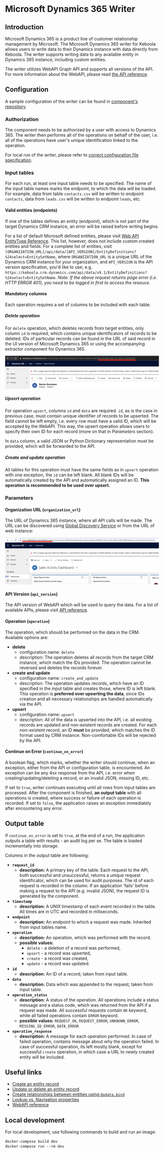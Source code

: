 # Microsoft Dynamics 365 Writer

## Introduction

Microsoft Dynamics 365 is a product line of customer relationship management by Microsoft. The Microsoft Dynamics 365 writer for Keboola allows users to write data to their Dynamics instance with data directly from Keboola. The writer supports writing data to any available entity in Dynamics 365 instance, including custom entities.

The writer utilizes WebAPI Graph API and supports all versions of the API. For more information about the WebAPI, please read [the API reference](https://docs.microsoft.com/en-us/dynamics365/customer-engagement/web-api/about).

## Configuration

A sample configuration of the writer can be found in [component's repository](https://bitbucket.org/kds_consulting_team/kds-team.wr-microsoft-dynamics/src/master/component_config/sample-config/). 

### Authorization

The component needs to be authorized by a user with access to Dynamics 365. The writer then performs all of the operations on behalf of the user, i.e. all of the operations have user's unique identification linked to the operation.

For local run of the writer, please refer to [correct configuration file specification](https://developers.keboola.com/extend/common-interface/oauth/#authorize).

### Input tables

For each run, at least one input table needs to be specified. The name of the input table names marks the endpoint, to which the data will be loaded. For example, data from table `contacts.csv` will be written to endpoint `contacts`, data from `leads.csv` will be written to endpoint `leads`, etc. 

#### Valid entities (endpoints)

If one of the tables defines an entity (endpoint), which is not part of the target Dynamics CRM instance, an error will be raised before writing begins.

For a list of default Microsoft defined entities, please visit [Web API EntityType Reference](https://docs.microsoft.com/en-us/dynamics365/customer-engagement/web-api/entitytypes). This list, however, does not include custom created entities and fields. For a complete list of entities, visit `[ORGANIZATION_URL]/api/data/[API_VERSION]/EntityDefinitions?%24select=EntitySetName`, where `ORGANIZATION_URL` is a unique URL of the Dynamics CRM instance for your organization, and `API_VERSION` is the API version specification, you'd like to use; e.g. `https://keboola.crm.dynamics.com/api/data/v9.1/EntityDefinitions?%24select=EntitySetName`. 
*Note: If the above request returns page error (i.e. HTTP ERROR 401), you need to be logged in first to access the resouce.*

#### Mandatory columns

Each operation requires a set of columns to be included with each table.

##### Delete operation

For `delete` operation, which deletes records from target entities, only column `id` is required, which contains unique identificators of records to be deleted. IDs of particular records can be found in the URL of said record in the UI version of Microsoft Dynamics 365 or using the accompanying extractor component for Dynamics 365.

![record_id](docs/images/record_id.png)

##### Upsert operation

For operation `upsert`, columns `id` and `data` are required. `id`, as is the case in previous case, must contain unique identifier of records to be upserted. The field cannot be left empty, i.e. every row must have a valid ID, which will be accepted by the WebAPI. This way, the upsert operation allows users to specify their own ID for each record (more on that in *Parameters* section).

In `data` column, a valid JSON or Python Dictionary representation must be provided, which will be forwarded to the API.

##### Create and update operation

All tables for this operation must have the same fields as in `upsert` operation with one exception, the `id` can be left blank. All blank IDs will be automatically created by the API and automatically assigned an ID. **This operation is recommended to be used over upsert.**

### Parameters

#### Organization URL (`organization_url`)

The URL of Dynamics 365 instance, where all API calls will be made. The URL can be discovered using [Global Discovery Service](https://docs.microsoft.com/en-us/powerapps/developer/common-data-service/webapi/discover-url-organization-web-api) or from the URL of web instance:

![organization_url](docs/images/organization_url.png)

#### API Version (`api_version`)

The API version of WebAPI which will be used to query the data. For a list of available APIs, please visit [API reference](https://docs.microsoft.com/en-us/dynamics365/customerengagement/on-premises/developer/webapi/web-api-versions).

#### Operation (`operation`)

The operation, which should be performed on the data in the CRM. Available options are:

- **delete**
    - configuration name: `delete`
    - description: The operation deletes all records from the target CRM instance, which match the IDs provided. The operation cannot be reversed and deletes the records forever.
- **create and update**
    - configuration name: `create_and_update`
    - description: The operation updates records, which have an ID specified in the input table and creates those, where ID is left blank. This operation is **preferred over upserting the data**, since IDs creation and all necessary relationships are handled automatically via the API.
- **upsert**
    - configuration name: `upsert`
    - description: All of the data is upserted into the API, i.e. all existing records are updated and non-existent records are created. For each non-existent record, an ID **must** be provided, which matches the ID format used by CRM instance. Non-comfortable IDs will be rejected by the API.

#### Continue on Error (`continue_on_error`)

A boolean flag, which marks, whether the writer should continue, when an exception, either from the API or configuration table, is encountered. An exception can be any 4xx response from the API, i.e. error when creating/updating/deleting a record, or an invalid JSON, missing ID, etc.

If set to `true`, writer continues executing until all rows from input tables are processed. After the component is finished, **an output table** with all operations is created, where success or failure of each operation is recorded. If set to `false`, the application raises an exception immediately after encountering any error.

## Output table

If `continue_on_error` is set to `true`, at the end of a run, the application outputs a table with results - an audit log per se. The table is loaded incrementally into storage.

Columns in the output table are following:

- **`request_id`**
    - **description:** A primary key of the table. Each request to the API, both successful and unsuccessful, returns a unique request identificator, which can be used for audit purposes. The id of each request is recorded in the column. If an application 'fails' before making a request to the API (e.g. invalid JSON), the request ID is generated by the component.
- **`timestamp`**
    - **description:** A UNIX timestamp of each event recorded in the table. All times are in UTC and recorded in miliseconds.
- **`endpoint`**
    - **description:** An endpoint to which a request was made. Inherited from input tables name.
- **`operation`**
    - **description:** An operation, which was performed with the record.
    - **possible values:**
        - `delete` - a deletion of a record was performed,
        - `upsert` - a record was upserted,
        - `create` - a record was created,
        - `update` - a record was updated.
- **`id`**
    - **description:** An ID of a record, taken from input table.
- **`data`**
    - **description:** Data which was appended to the request, taken from input table.
- **`operation_status`**
    - **description:** A status of the operation. All operations include a status message and a status code, which was returned from the API if a request was made. All successful requests contain `OK` keyword, while all failed operations contain `ERROR` keyword.
    - **possible values:** `REQUEST_OK`, `REQUEST_ERROR`, `UNKNOWN_ERROR`, `MISSING_ID_ERROR`, `DATA_ERROR`
- **`operation_response`**
    - **description:** A message for each operation performed. In case of failed operation, contains message about why the operation failed. In case of successful operation, its left mostly blank, except for successful `create` operation, in which case a URL to newly created entity will be included.


## Useful links

- [Create an entity record](https://docs.microsoft.com/en-us/powerapps/developer/common-data-service/webapi/create-entity-web-api)
- [Update or delete an entity record](https://docs.microsoft.com/en-us/powerapps/developer/common-data-service/webapi/update-delete-entities-using-web-api)
- [Create relationships between entities using `@odata.bind`](https://docs.microsoft.com/en-us/powerapps/developer/common-data-service/webapi/associate-disassociate-entities-using-web-api#associate-entities-on-update-using-single-valued-navigation-property)
- [Lookup vs. Navigation properties](https://docs.microsoft.com/en-us/powerapps/developer/common-data-service/webapi/web-api-types-operations#lookup-properties)
- [WebAPI reference](https://docs.microsoft.com/en-us/dynamics365/customer-engagement/web-api/about)

## Local development

For local development, use following commands to build and run an image:

```
docker-compose build dev
docker-compose run --rm dev
```